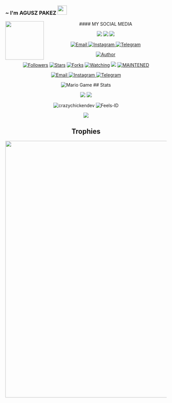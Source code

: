 ### ~ I'm AGUSZ PAKEZ <img src="https://github.com/TheDudeThatCode/Thedudethatcode/blob/master/Assets/Hi.gif" width="29px">
<img src="https://camo.githubusercontent.com/f060591e4b460b3badade3bac92fe215b040d66c7d808756b4773cf1018ca4bc/68747470733a2f2f6d65646961322e67697068792e636f6d2f6d656469612f4b7a745432633475386d595955694d4b644a2f67697068792e676966" width=120 height="120" align="left">
<center>
 #### MY SOCIAL MEDIA

[![](https://img.shields.io/badge/Github-black?logo=Github&logoColor=black&labelColor=white)](https://github.com/Feels-ID) 
[![](https://img.shields.io/badge/Instagram-red?logo=Instagram&logoColor=red&labelColor=white)](https://www.instagram.com/axfc_ap/) 
[![](https://img.shields.io/badge/Whatsapp-CHAT-red?logo=Whatsapp&logoColor=Brightgreen&labelColor=white)](https://wa.me/6289694354384?text=Asalamualaikum+bang)
</p>

<p align="center">

  <a href="mailto: agusbudilaksono308@gmail.com">

<img src="https://img.shields.io/badge/-Email-red?style=for-the-badge&logo=Gmail&labelColor=2d2d2d" alt="Email">

  </a>

  <a href="https://www.instagram.com/axfc_ap">

<img src="https://img.shields.io/badge/-Instagram-mediumvioletred?style=for-the-badge&logo=Instagram&labelColor=2d2d2d" alt="Instagram">

  </a> 

  <a href="https://t.me/AGUSZPAKEZ">

<img src="https://img.shields.io/badge/-Telegram-blue?style=for-the-badge&logo=Telegram&labelColor=2d2d2d" alt="Telegram">

  </a>





<p align="center">
<a href="https://github.com/Feels-ID"><img title="Author" src="https://img.shields.io/badge/Author-MancaCansred.svg?style=for-the-badge&logo=github"></a>
</p>
<p align="center">
<a href="https://github.com/Feels-ID"><img title="Followers" src="https://img.shields.io/github/followers/XP-TN?color=blue&style=flat-square"></a>
<a href="https://github.com/XP-TN/XP-TNNBOT/stargazers/"><img title="Stars" src="https://img.shields.io/github/stars/XP-TN/XP-TNNBOT?color=red&style=flat-square"></a>
<a href="https://github.com/XP-TN/XP-TNNBOT/network/members"><img title="Forks" src="http://img.shields.io/github/forks/XP-TN/XP-TNNBOT?color=red&style=flat-square"></a>
<a href="https://github.com/XP-TN/XP-TNNBOT/watchers"><img title="Watching" src="https://img.shields.io/github/watchers/XP-TN/XP-TNNBOT?label=Watchers&color=blue&style=flat-square"></a>
<a href="https://hits.seeyoufarm.com"><img src="https://hits.seeyoufarm.com/api/count/incr/badge.svg?url=https%3A%2F%2Fgithub.com%2FXP-TN%2FXP-TNNBOT&count_bg=%2379C83D&title_bg=%23555555&icon=&icon_color=%23E7E7E7&title=Support&edge_flat=false"/></a>
<a href="#"><img title="MAINTENED" src="https://img.shields.io/badge/MAINTENED-YES-blue.svg"</a>
</p>




</p>
<p align="center">
  <a href="mailto: agusbudilaksono308@gmail.com">
    <img src="https://img.shields.io/badge/-Email-red?style=for-the-badge&logo=Gmail&labelColor=2d2d2d" alt="Email">
  </a>
  <a href="https://www.instagram.com/axfc_ap">
    <img src="https://img.shields.io/badge/-Instagram-mediumvioletred?style=for-the-badge&logo=Instagram&labelColor=2d2d2d" alt="Instagram">
  </a> 
  <a href="https://t.me/AGUSZPAKEZ">
    <img src="https://img.shields.io/badge/-Telegram-blue?style=for-the-badge&logo=Telegram&labelColor=2d2d2d" alt="Telegram">
  </a>
</p>
<img src="https://github.com/TheDudeThatCode/TheDudeThatCode/blob/master/Assets/Mario_Gameplay.gif" alt="Mario Game">
## Stats

<a href="https://github.com/Feels-ID"><img src="https://github-readme-stats.vercel.app/api?username=Feels-ID&show_icons=true&theme=radical"></a>
<a href="https://github.com/Feels-ID"><img src="https://github-readme-stats.vercel.app/api/top-langs/?username=Feels-ID&theme=highcontrast&layout=compact"></a>

<!--START_SECTION:waka-->
<!--END_SECTION:waka-->
<p align="center" height='130px'> <img src="https://github-readme-stats.vercel.app/api?username=Feels-ID&show_icons=true&hide_title=true&include_all_commits=true&line_height=21&bg_color=0,64FFDA,64FFDA,A9EFDE,F2FFFC&count_public=true&theme=graywhite" alt="crazychickendev"/> <img src="https://github-readme-stats.vercel.app/api/top-langs/?username=Feels-ID&layout=compact&show_icons=true&bg_color=0,EFFDF9,CBFFF3,64FFDA&theme=graywhite&hide_title=true" alt="Feels-ID"/> </p>

<p align="center">
    <img src="https://github-readme-streak-stats.herokuapp.com/?user=Feels-ID">
</p>

## Trophies
<p align="center"> <img width=800 src="https://github-profile-trophy.vercel.app/?username=Feels-ID&row=2&column=3"/>

